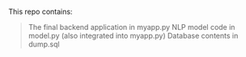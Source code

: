This repo contains:
> The final backend application in myapp.py
> NLP model code in model.py (also integrated into myapp.py)
> Database contents in dump.sql

